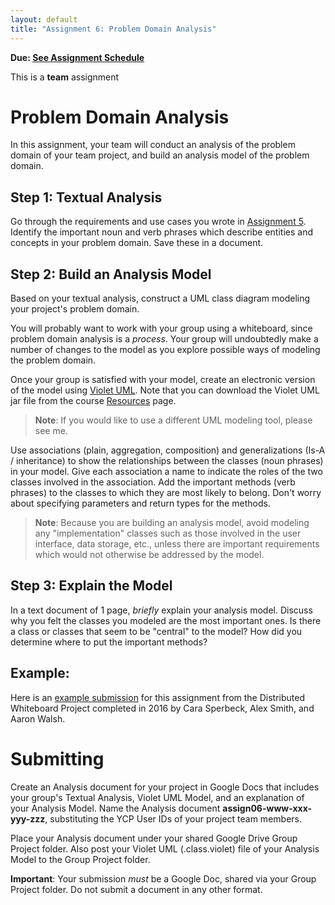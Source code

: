 ```yaml
---
layout: default
title: "Assignment 6: Problem Domain Analysis"
---
```


**Due: [See Assignment Schedule](index.html)**

This is a **team** assignment

Problem Domain Analysis
=======================

In this assignment, your team will conduct an analysis of the problem domain of your team project, and build an analysis model of the problem domain.

Step 1: Textual Analysis
------------------------

Go through the requirements and use cases you wrote in [Assignment 5](assign05.html). Identify the important noun and verb phrases which describe entities and concepts in your problem domain.  Save these in a document.

Step 2: Build an Analysis Model
-------------------------------

Based on your textual analysis, construct a UML class diagram modeling your project's problem domain.

You will probably want to work with your group using a whiteboard, since problem domain analysis is a *process*.  Your group will undoubtedly make a number of changes to the model as you explore possible ways of modeling the problem domain.

Once your group is satisfied with your model, create an electronic version of the model using [Violet UML](http://alexdp.free.fr/violetumleditor/page.php).  Note that you can download the Violet UML jar file from the course [Resources](../resources/index.html) page.

> **Note**: If you would like to use a different UML modeling tool, please see me.

Use associations (plain, aggregation, composition) and generalizations (Is-A / inheritance) to show the relationships between the classes (noun phrases) in your model. Give each association a name to indicate the roles of the two classes involved in the association. Add the important methods (verb phrases) to the classes to which they are most likely to belong. Don't worry about specifying parameters and return types for the methods.

> **Note**: Because you are building an analysis model, avoid modeling any "implementation" classes such as those involved in the user interface, data storage, etc., unless there are important requirements which would not otherwise be addressed by the model.

Step 3: Explain the Model
-------------------------

In a text document of 1 page, *briefly* explain your analysis model. Discuss why you felt the classes you modeled are the most important ones. Is there a class or classes that seem to be "central" to the model? How did you determine where to put the important methods?

Example: 
--------

Here is an [example submission](assign06_csperbec_asmit147_awalsh6.pdf) for this assignment from the Distributed Whiteboard Project completed in 2016 by Cara Sperbeck, Alex Smith, and Aaron Walsh.

Submitting
==========

Create an Analysis document for your project in Google Docs that includes your group's Textual Analysis, Violet UML Model, and an explanation of your Analysis Model.  Name the Analysis document **assign06-www-xxx-yyy-zzz**, substituting the YCP User IDs of your project team members.

Place your Analysis document under your shared Google Drive Group Project folder.  Also post your Violet UML (.class.violet) file of your Analysis Model to the Group Project folder.

<div class="callout">
<b>Important</b>: Your submission <i>must</i> be a Google Doc, shared via your Group Project folder.
Do not submit a document in any other format.
</div>

<!-- vim:set wrap: ­-->
<!-- vim:set linebreak: -->
<!-- vim:set nolist: -->
